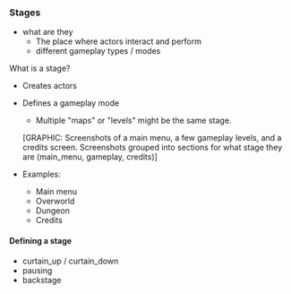 ### Stages

- what are they
  - The place where actors interact and perform
  - different gameplay types / modes

What is a stage?

- Creates actors
- Defines a gameplay mode
  - Multiple "maps" or "levels" might be the same stage.

  [GRAPHIC: Screenshots of a main menu, a few gameplay levels, and a credits screen. Screenshots grouped into sections for what stage they are (main_menu, gameplay, credits)]

- Examples:
  - Main menu
  - Overworld
  - Dungeon
  - Credits

#### Defining a stage

- curtain\_up / curtain\_down
- pausing
- backstage

